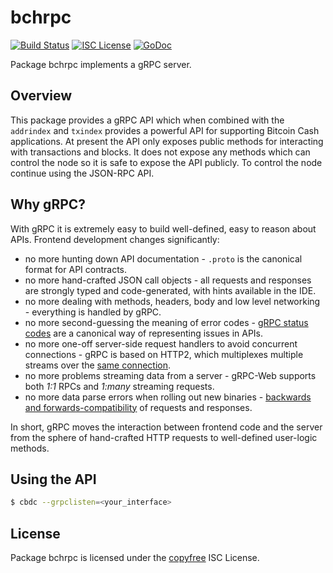 bchrpc
=======

[![Build Status](https://travis-ci.org/gcash/cbdc.png?branch=master)](https://travis-ci.org/gcash/cbdc)
[![ISC License](http://img.shields.io/badge/license-ISC-blue.svg)](http://copyfree.org)
[![GoDoc](https://img.shields.io/badge/godoc-reference-blue.svg)](http://godoc.org/github.com/gcash/cbdc/bchrpc)

Package bchrpc implements a gRPC server.

## Overview

This package provides a gRPC API which when combined with the `addrindex` and `txindex` provides
a powerful API for supporting Bitcoin Cash applications. At present the API only exposes public
methods for interacting with transactions and blocks. It does not expose any methods which can 
control the node so it is safe to expose the API publicly. To control the node continue using
the JSON-RPC API.

## Why gRPC?

With gRPC it is extremely easy to build well-defined, easy to reason about APIs. Frontend development changes significantly:

 * no more hunting down API documentation - `.proto` is the canonical format for API contracts.
 * no more hand-crafted JSON call objects - all requests and responses are strongly typed and code-generated, with hints available in the IDE.
 * no more dealing with methods, headers, body and low level networking - everything is handled by gRPC.
 * no more second-guessing the meaning of error codes - [gRPC status codes](https://godoc.org/google.golang.org/grpc/codes) are a canonical way of representing issues in APIs.
 * no more one-off server-side request handlers to avoid concurrent connections - gRPC is based on HTTP2, which multiplexes multiple streams over the [same connection](https://hpbn.co/http2/#streams-messages-and-frames).
 * no more problems streaming data from a server -  gRPC-Web supports both *1:1* RPCs and *1:many* streaming requests.
 * no more data parse errors when rolling out new binaries - [backwards and forwards-compatibility](https://developers.google.com/protocol-buffers/docs/gotutorial#extending-a-protocol-buffer) of requests and responses.

In short, gRPC moves the interaction between frontend code and the server from the sphere of hand-crafted HTTP requests to well-defined user-logic methods.

## Using the API

```bash
$ cbdc --grpclisten=<your_interface>
```

## License

Package bchrpc is licensed under the [copyfree](http://copyfree.org) ISC License.
